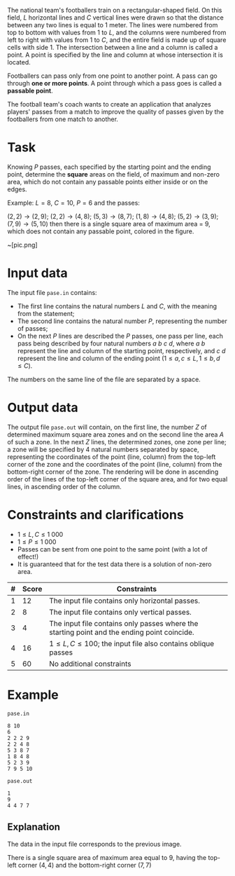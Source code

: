 
The national team's footballers train on a rectangular-shaped field. On this field, $L$ horizontal lines and $C$ vertical lines were drawn so that the distance between any two lines is equal to $1$ meter. The lines were numbered from top to bottom with values from $1$ to $L$, and the columns were numbered from left to right with values from $1$ to $C$, and the entire field is made up of square cells with side $1$. The intersection between a line and a column is called a point. A point is specified by the line and column at whose intersection it is located.

Footballers can pass only from one point to another point. A pass can go through **one or more points**. A point through which a pass goes is called a **passable point**.

The football team's coach wants to create an application that analyzes players' passes from a match to improve the quality of passes given by the footballers from one match to another.

# Task

Knowing $P$ passes, each specified by the starting point and the ending point, determine the **square** areas on the field, of maximum and non-zero area, which do not contain any passable points either inside or on the edges.

Example: $L = 8$, $C = 10$, $P = 6$ and the passes:

$(2, 2) \rightarrow (2, 9)$; $(2, 2) \rightarrow (4, 8)$; $(5, 3) \rightarrow (8, 7)$; $(1, 8) \rightarrow (4, 8)$; $(5, 2) \rightarrow (3, 9)$; $(7, 9) \rightarrow (5, 10)$ then there is a single square area of maximum area = $9$, which does not contain any passable point, colored in the figure.

~[pic.png]

# Input data

The input file `pase.in` contains:
* The first line contains the natural numbers $L$ and $C$, with the meaning from the statement;
* The second line contains the natural number $P$, representing the number of passes;
* On the next $P$ lines are described the $P$ passes, one pass per line, each pass being described by four natural numbers $a \ b \ c \ d$, where $a \ b$ represent the line and column of the starting point, respectively, and $c \ d$ represent the line and column of the ending point $(1 \leq a, c \leq L, 1 \leq b, d \leq C)$.

The numbers on the same line of the file are separated by a space.

# Output data

The output file `pase.out` will contain, on the first line, the number $Z$ of determined maximum square area zones and on the second line the area $A$ of such a zone. In the next $Z$ lines, the determined zones, one zone per line; a zone will be specified by $4$ natural numbers separated by space, representing the coordinates of the point (line, column) from the top-left corner of the zone and the coordinates of the point (line, column) from the bottom-right corner of the zone. The rendering will be done in ascending order of the lines of the top-left corner of the square area, and for two equal lines, in ascending order of the column.

# Constraints and clarifications

* $1 \leq L, C \leq 1 \ 000$
* $1 \leq P \leq 1 \ 000$
* Passes can be sent from one point to the same point (with a lot of effect!)
* It is guaranteed that for the test data there is a solution of non-zero area.

|#|Score|Constraints|
|-|-|-|
|1|12|The input file contains only horizontal passes.|
|2|8|The input file contains only vertical passes.|
|3|4|The input file contains only passes where the starting point and the ending point coincide.|
|4|16|$1 \leq L, C \leq 100$; the input file also contains oblique passes|
|5|60| No additional constraints|

# Example

`pase.in`
```
8 10
6
2 2 2 9
2 2 4 8
5 3 8 7
1 8 4 8
5 2 3 9
7 9 5 10
```

`pase.out`
```
1
9
4 4 7 7
```

## Explanation

The data in the input file corresponds to the previous image.

There is a single square area of maximum area equal to $9$, having the top-left corner $(4, 4)$ and the bottom-right corner $(7, 7)$
